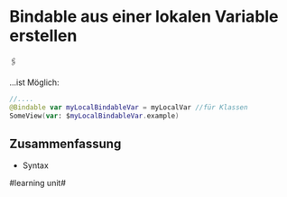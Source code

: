 # Bindable aus einer lokalen Variable erstellen
🖇️

...ist Möglich:

```swift
//....
@Bindable var myLocalBindableVar = myLocalVar //für Klassen
SomeView(var: $myLocalBindableVar.example)
```

## Zusammenfassung
- Syntax

#learning unit#